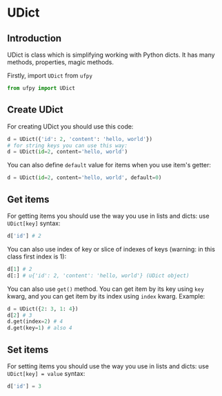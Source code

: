 # UDict

## Introduction

UDict is class which is simplifying working with Python dicts.
It has many methods, properties, magic methods.

Firstly, import `UDict` from `ufpy`
```python
from ufpy import UDict
```

## Create UDict

For creating UDict you should use this code:
```python
d = UDict({'id': 2, 'content': 'hello, world'})
# for string keys you can use this way:
d = UDict(id=2, content='hello, world')
```

You can also define `default` value for items when you use item's getter:
```python
d = UDict(id=2, content='hello, world', default=0)
```

## Get items

For getting items you should use the way you use in lists and dicts:
use `UDict[key]` syntax:
```python
d['id'] # 2
```

You can also use index of key or slice of indexes of keys
(warning: in this class first index is 1):
```python
d[1] # 2
d[:] # u{'id': 2, 'content': 'hello, world'} (UDict object)
```

You can also use `get()` method.
You can get item by its key using `key` kwarg,
and you can get item by its index using `index` kwarg.
Example:
```python
d = UDict({2: 3, 1: 4})
d[2] # 3
d.get(index=2) # 4
d.get(key=1) # also 4
```

## Set items

For setting items you should use the way you use in lists and dicts:
use `UDict[key] = value` syntax:
```python
d['id'] = 3
```